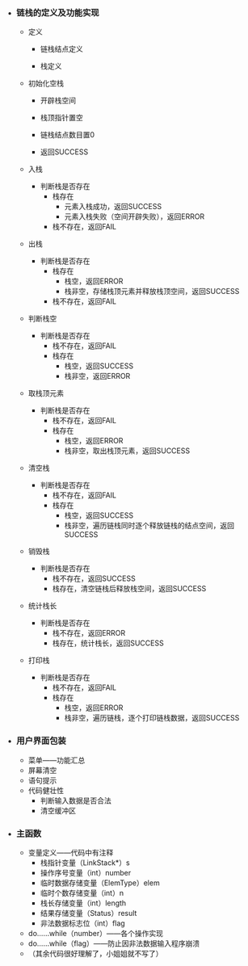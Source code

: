 + ### 链栈的定义及功能实现

  + 定义
    + 链栈结点定义

    + 栈定义
  + 初始化空栈
    + 开辟栈空间

    + 栈顶指针置空

    + 链栈结点数目置0

    + 返回SUCCESS

  + 入栈
    + 判断栈是否存在
      + 栈存在
        + 元素入栈成功，返回SUCCESS
        + 元素入栈失败（空间开辟失败），返回ERROR
      + 栈不存在，返回FAIL
  + 出栈
    + 判断栈是否存在
      + 栈存在
        + 栈空，返回ERROR
        + 栈非空，存储栈顶元素并释放栈顶空间，返回SUCCESS
      + 栈不存在，返回FAIL
  + 判断栈空
    + 判断栈是否存在
      + 栈不存在，返回FAIL
      + 栈存在
        + 栈空，返回SUCCESS
        + 栈非空，返回ERROR
  + 取栈顶元素
    + 判断栈是否存在
      + 栈不存在，返回FAIL
      + 栈存在
        + 栈空，返回ERROR
        + 栈非空，取出栈顶元素，返回SUCCESS
  + 清空栈
    + 判断栈是否存在
      + 栈不存在，返回FAIL
      + 栈存在
        + 栈空，返回SUCCESS
        + 栈非空，遍历链栈同时逐个释放链栈的结点空间，返回SUCCESS
  + 销毁栈
    + 判断栈是否存在
      + 栈不存在，返回SUCCESS
      + 栈存在，清空链栈后释放栈空间，返回SUCCESS
  + 统计栈长
    + 判断栈是否存在
      + 栈不存在，返回ERROR
      + 栈存在，统计栈长，返回SUCCESS
  + 打印栈
    + 判断栈是否存在
      + 栈不存在，返回FAIL
      + 栈存在
        + 栈空，返回ERROR
        + 栈非空，遍历链栈，逐个打印链栈数据，返回SUCCESS

+ ### 用户界面包装

  + 菜单——功能汇总
  + 屏幕清空
  + 语句提示
  + 代码健壮性
    + 判断输入数据是否合法
    + 清空缓冲区

+ ### 主函数

  + 变量定义——代码中有注释
    + 栈指针变量（LinkStack*）s
    + 操作序号变量（int）number
    + 临时数据存储变量（ElemType）elem
    + 临时个数存储变量（int）n
    + 栈长存储变量（int）length
    + 结果存储变量（Status）result
    + 非法数据标志位（int）flag
  + do……while（number）——各个操作实现
  + do……while（flag）——防止因非法数据输入程序崩溃
  + （其余代码很好理解了，小姐姐就不写了）